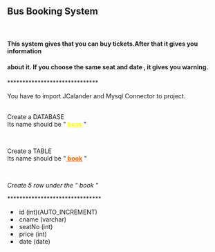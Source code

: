 <h2><strong>Bus Booking System&nbsp;</strong></h2>
<p>&nbsp;</p>
<h4 id="tw-target-text" class="tw-data-text tw-text-large tw-ta" dir="ltr" data-placeholder="&Ccedil;eviri"><strong><span class="Y2IQFc" lang="en">This system gives that you can buy tickets.After that it gives you information</span></strong></h4>
<h4><strong><span class="Y2IQFc" lang="en">about it. If you choose the same seat and date , it gives you warning.</span></strong></h4>
<p>******************************</p>
<p>You have to import JCalander and Mysql Connector to project.</p>
<p><br />Create a DATABASE<br />Its name should be " <span style="text-decoration: underline; color: #ffff00;"><strong>buss</strong> </span>"</p>
<p>&nbsp;</p>
<p>Create a TABLE <br />Its name should be "<span style="text-decoration: underline; color: #ff6600;"> <strong>book</strong></span> "</p>
<p>&nbsp;</p>
<p><em>Create 5 row under the " book "</em></p>
<p>*******************************</p>
<ul style="list-style-type: square;">
<li dir="auto">&nbsp;id (int)(AUTO_INCREMENT)</li>
<li dir="auto">&nbsp;cname (varchar)</li>
<li dir="auto">&nbsp;seatNo (int)</li>
<li dir="auto">&nbsp;price (int)</li>
<li dir="auto">&nbsp;date (date)</li>
</ul>
